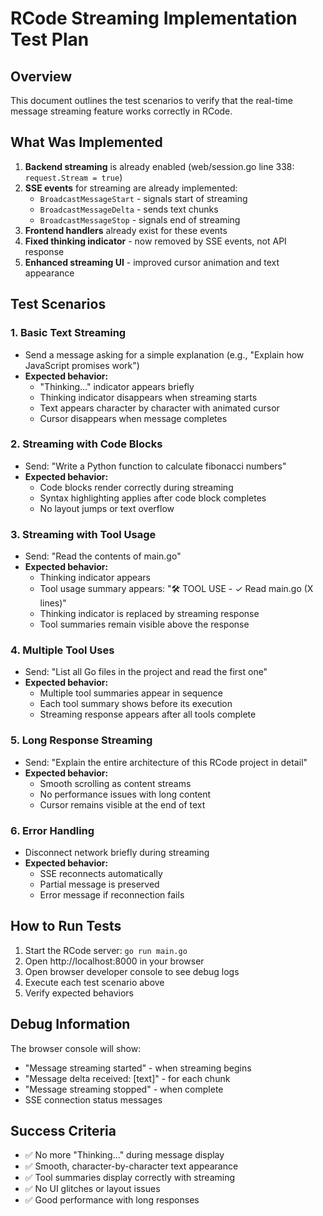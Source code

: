 # RCode Streaming Implementation Test Plan

## Overview
This document outlines the test scenarios to verify that the real-time message streaming feature works correctly in RCode.

## What Was Implemented
1. **Backend streaming** is already enabled (web/session.go line 338: `request.Stream = true`)
2. **SSE events** for streaming are already implemented:
   - `BroadcastMessageStart` - signals start of streaming
   - `BroadcastMessageDelta` - sends text chunks
   - `BroadcastMessageStop` - signals end of streaming
3. **Frontend handlers** already exist for these events
4. **Fixed thinking indicator** - now removed by SSE events, not API response
5. **Enhanced streaming UI** - improved cursor animation and text appearance

## Test Scenarios

### 1. Basic Text Streaming
- Send a message asking for a simple explanation (e.g., "Explain how JavaScript promises work")
- **Expected behavior:**
  - "Thinking..." indicator appears briefly
  - Thinking indicator disappears when streaming starts
  - Text appears character by character with animated cursor
  - Cursor disappears when message completes

### 2. Streaming with Code Blocks
- Send: "Write a Python function to calculate fibonacci numbers"
- **Expected behavior:**
  - Code blocks render correctly during streaming
  - Syntax highlighting applies after code block completes
  - No layout jumps or text overflow

### 3. Streaming with Tool Usage
- Send: "Read the contents of main.go"
- **Expected behavior:**
  - Thinking indicator appears
  - Tool usage summary appears: "🛠️ TOOL USE - ✓ Read main.go (X lines)"
  - Thinking indicator is replaced by streaming response
  - Tool summaries remain visible above the response

### 4. Multiple Tool Uses
- Send: "List all Go files in the project and read the first one"
- **Expected behavior:**
  - Multiple tool summaries appear in sequence
  - Each tool summary shows before its execution
  - Streaming response appears after all tools complete

### 5. Long Response Streaming
- Send: "Explain the entire architecture of this RCode project in detail"
- **Expected behavior:**
  - Smooth scrolling as content streams
  - No performance issues with long content
  - Cursor remains visible at the end of text

### 6. Error Handling
- Disconnect network briefly during streaming
- **Expected behavior:**
  - SSE reconnects automatically
  - Partial message is preserved
  - Error message if reconnection fails

## How to Run Tests
1. Start the RCode server: `go run main.go`
2. Open http://localhost:8000 in your browser
3. Open browser developer console to see debug logs
4. Execute each test scenario above
5. Verify expected behaviors

## Debug Information
The browser console will show:
- "Message streaming started" - when streaming begins
- "Message delta received: [text]" - for each chunk
- "Message streaming stopped" - when complete
- SSE connection status messages

## Success Criteria
- ✅ No more "Thinking..." during message display
- ✅ Smooth, character-by-character text appearance  
- ✅ Tool summaries display correctly with streaming
- ✅ No UI glitches or layout issues
- ✅ Good performance with long responses